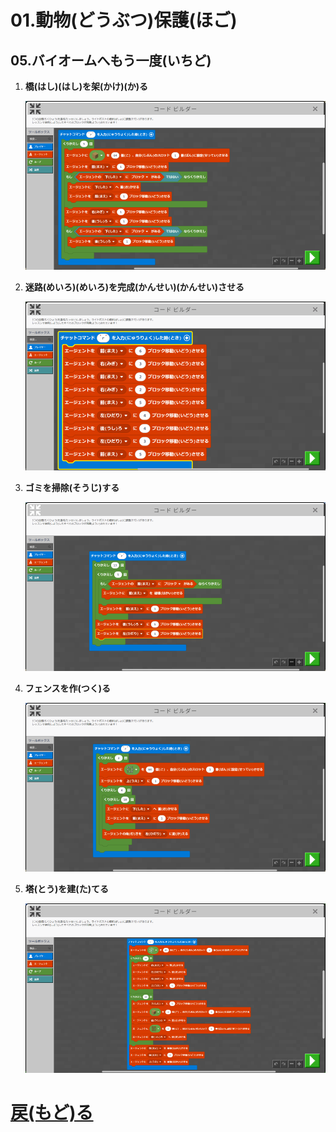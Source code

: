 # 01.動物(どうぶつ)保護(ほご)

## 05.バイオームへもう一度(いちど)

1. **橋(はし)(はし)を架(かけ)(か)る**

	![01_橋(はし)を架(かけ)る](01_橋を架る.png "01_橋(はし)を架(かけ)る")

1. **迷路(めいろ)(めいろ)を完成(かんせい)(かんせい)させる**

	![02_迷路(めいろ)を完成(かんせい)させる](02_迷路を完成させる.png "02_迷路(めいろ)を完成(かんせい)させる")

1. **ゴミを掃除(そうじ)する**

	![03_ゴミを掃除(そうじ)する](03_ゴミを掃除する.png "03_ゴミを掃除(そうじ)する")

1. **フェンスを作(つく)る**

	![04_フェンスを作(つく)る](04_フェンスを作る.png "04_フェンスを作(つく)る")

1. **塔(とう)を建(た)てる**

	![05_塔(とう)を建(た)てる](05_塔を建てる.png "05_塔(とう)を建(た)てる")

# [戻(もど)る](../block01.html)